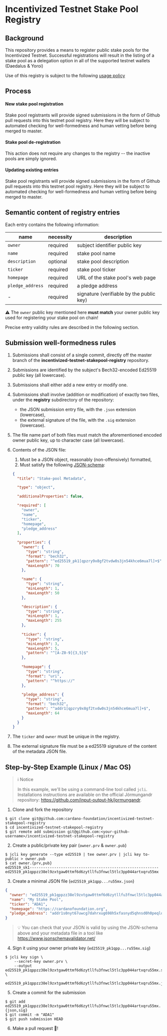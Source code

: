 # Incentivized Testnet Stake Pool Registry

##  Background
This repository provides a means to register public stake pools for the Incentivized Testnet. Successful registrations will result in the listing of a stake pool as a delegation option in all of the supported testnet wallets (Daedalus & Yoroi)

Use of this registry is subject to the following [usage policy](USAGE_POLICY.md)

## Process

#### New stake pool registration

Stake pool registrants will provide signed submissions in the form of Github pull requests into this testnet pool registry. Here they will be subject to automated checking for well-formedness and human vetting before being merged to master.

#### Stake pool de-registration

This action does not require any changes to the registry -- the inactive pools are simply ignored.

#### Updating existing entries

Stake pool registrants will provide signed submissions in the form of Github pull requests into this testnet pool registry. Here they will be subject to automated checking for well-formedness and human vetting before being merged to master.

## Semantic content of registry entries

Each entry contains the following information:

name             | necessity | description
---              | ---       | ---
`owner`          | required  | subject identifier public key 
`name`           | required  | stake pool name
`description`    | optional  | stake pool description
`ticker`         | required  | stake pool ticker
`homepage`       | required  | URL of the stake pool's web page
`pledge_address` | required  | a pledge address
\-               | required  | signature (verifiable by the public key)

:warning: The `owner` public key mentioned here **must match** your owner public key used for registering your stake pool on chain!

Precise entry validity rules are described in the following section.

## Submission well-formedness rules

1. Submissions shall consist of a single commit, directly off the master branch of the **incentivized-testnet-stakepool-registry** repository.

2. Submissions are identified by the subject's Bech32-encoded Ed25519 public key (all lowercase).

3. Submissions shall either add a new entry or modify one.

4. Submissions shall involve (addition or modification) of exactly two files, under the **registry** subdirectory of the repository:
   - the JSON submission entry file, with the `.json` extension (lowercase),
   - the external signature of the file, with the `.sig` extension (lowercase).

5. The file name part of both files must match the aforementioned encoded owner public key, up to character case (all lowercase).

6. Contents of the JSON file:
   1. Must be a JSON object, reasonably (non-offensively) formatted,
   2. Must satisfy the following [JSON-schema](https://json-schema.org/):

   ```json
   {
     "title": "Stake-pool Metadata",
   
     "type": "object",
   
     "additionalProperties": false,
   
     "required": [
       "owner",
       "name",
       "ticker",
       "homepage",
       "pledge_address"
     ],
    
     "properties": {
       "owner": {
         "type": "string",
         "format": "bech32",
         "pattern": "^ed25519_pk1[qpzry9x8gf2tvdw0s3jn54khce6mua7l]+$",
         "maxLength": 70
       },

       "name": {
         "type": "string",
         "minLength": 1,
         "maxLength": 50
       },

       "description": {
         "type": "string",
         "minLength": 1,
         "maxLength": 255
       },
    
       "ticker": {
         "type": "string",
         "minLength": 3,
         "maxLength": 5,
         "pattern": "^[A-Z0-9]{3,5}$"
       },
    
       "homepage": {
         "type": "string",
         "format": "uri",
         "pattern": "^https://"
       },
    
       "pledge_address": {
         "type": "string",
         "format": "bech32",
         "pattern": "^addr1[qpzry9x8gf2tvdw0s3jn54khce6mua7l]+$",
         "maxLength": 64
       }
     }
   }
   ```

7. The `ticker` and `owner` must be unique in the registry.

8. The external signature file must be a ed25519 signature of the content of the metadata JSON file.

## Step-by-Step Example (Linux / Mac OS)

> :information_source: Notice
>
> In this example, we'll be using a command-line tool called `jcli`. Installations instructions are available on the official Jörmungandr repository: https://github.com/input-output-hk/jormungandr.

1. Clone and fork the repository

```
$ git clone git@github.com:cardano-foundation/incentivized-testnet-stakepool-registry
$ cd incentivized-testnet-stakepool-registry
$ git remote add submission git@github.com:<your-github-username>/incentivized-testnet-stakepool-registry
```

2. Create a public/private key pair (`owner.prv` & `owner.pub`)

```
$ jcli key generate --type ed25519 | tee owner.prv | jcli key to-public > owner.pub
$ cat owner.{prv,pub}
ed25519_sk1----------------------------------------------------------
ed25519_pk1qppzz38el9zxtgaw0ttmf6d6zytllfu3fnwcl5tlc3pp044artxqru55mx
```

3. Create a minimal JSON file (`ed25519_pk1qpp...ru55mx.json`)
```json
{
  "owner": "ed25519_pk1qppzz38el9zxtgaw0ttmf6d6zytllfu3fnwcl5tlc3pp044artxqru55mx",
  "name": "My Stake Pool",
  "ticker": "ADA1",
  "homepage": "https://cardanofoundation.org",
  "pledge_address": "addr1s0nyt67uwcg7dahrxug698h5xfasnyd5qhnsd0h0peqlqvtfqf48ymz680l"
}
```

> :bulb: You can check that your JSON is valid by using the JSON-schema above and your metadata file in a tool like https://www.jsonschemavalidator.net/

4. Sign it using your owner private key (`ed25519_pk1qpp...ru55mx.sig`)

```
$ jcli key sign \
    --secret-key owner.prv \
    --output ed25519_pk1qppzz38el9zxtgaw0ttmf6d6zytllfu3fnwcl5tlc3pp044artxqru55mx.sig \
    ed25519_pk1qppzz38el9zxtgaw0ttmf6d6zytllfu3fnwcl5tlc3pp044artxqru55mx.json
```

5. Create a commit for the submission

```
$ git add ed25519_pk1qppzz38el9zxtgaw0ttmf6d6zytllfu3fnwcl5tlc3pp044artxqru55mx.{json,sig}
$ git commit -m "ADA1"
$ git push submission HEAD
```

6. Make a pull request :tada:!
